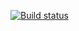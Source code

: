[![Build status](https://ci.appveyor.com/api/projects/status/iwd94mkiwb32oxgk?svg=true)](https://ci.appveyor.com/project/Acerbate92/patterns1)

